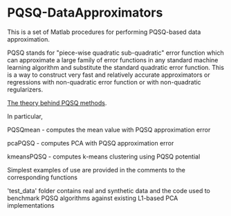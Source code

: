 # PQSQ-DataApproximators

This is a set of Matlab procedures for performing PQSQ-based data approximation.

PQSQ stands for "piece-wise quadratic sub-quadratic" error function which can approximate a large family of error functions in any standard machine learning algorithm and substitute the standard quadratic error function. This is a way to construct very fast and relatively accurate approximators or regressions with non-quadratic error function or with non-quadratic regularizers.

[The theory behind PQSQ methods](http://www.math.le.ac.uk/people/ag153/homepage/GorbanMirkesZinovyevNN2016.pdf).

In particular,

PQSQmean - computes the mean value with PQSQ approximation error 

pcaPQSQ - computes PCA with PQSQ approximation error 

kmeansPQSQ - computes k-means clustering using PQSQ potential

Simplest examples of use are provided in the comments to the corresponding functions

'test_data' folder contains real and synthetic data and the code used to benchmark PQSQ algorithms against existing L1-based PCA implementations
